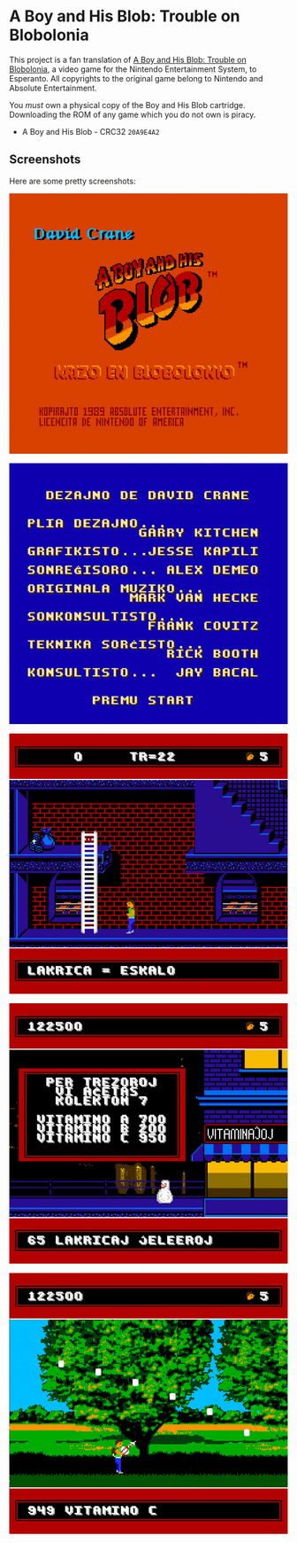 # A Boy and His Blob: Trouble on Blobolonia

This project is a fan translation of
[A Boy and His Blob: Trouble on Blobolonia](https://en.wikipedia.org/wiki/A_Boy_and_His_Blob:_Trouble_on_Blobolonia),
a video game for the Nintendo Entertainment System, to Esperanto. All
copyrights to the original game belong to Nintendo and Absolute Entertainment.

You *must* own a physical copy of the Boy and His Blob cartridge. Downloading
the ROM of any game which you do not own is piracy.

  * A Boy and His Blob - CRC32 `20A9E4A2`

## Screenshots

Here are some pretty screenshots:

![Intro screen](images/image-1.png)

![Credits screen](images/image-2.png)

![Game play - ladder](images/image-3.png)

![Game play - store-text](images/image-4.png)

![Game play - vitamins](images/image-5.png)
